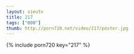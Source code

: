 ```yaml
--- 
layout: sieutv
title: 217
tags: ["000"]
thumb: http://porn720.net/video/217/poster.jpg
---
```

{% include porn720 key="217" %} 
